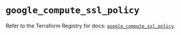 # `google_compute_ssl_policy`

Refer to the Terraform Registry for docs: [`google_compute_ssl_policy`](https://registry.terraform.io/providers/hashicorp/google/6.43.0/docs/resources/compute_ssl_policy).

